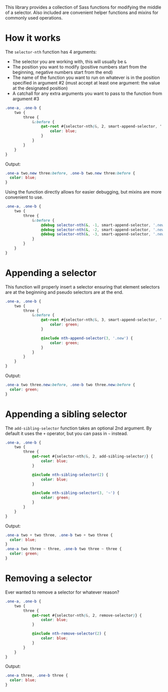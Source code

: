 This library provides a collection of Sass functions for modifying the middle of a selector.  Also included are convenient helper functions and mixins for commonly used operations.

# How it works

The `selector-nth` function has 4 arguments:

* The selector you are working with, this will usually be `&`
* The position you want to modify (positive numbers start from the beginning, negative numbers start from the end)
* The name of the function you want to run on whatever is in the position specified in argument #2 (must accept at least one argument: the value at the designated position)
* A catchall for any extra arguments you want to pass to the function from argument #3

```scss
.one-a, .one-b {
	two {
		three {
			&:before {
				@at-root #{selector-nth(&, 2, smart-append-selector, '.new')} {
					color: blue;
				}
			}
		}
	}
}
```

Output:

```css
.one-a two.new three:before, .one-b two.new three:before {
  color: blue;
}
```

Using the function directly allows for easier debugging, but mixins are more convenient to use.

```scss
.one-a, .one-b {
	two {
		three {
			&:before {
				@debug selector-nth(&, -1, smart-append-selector, '.new');
				@debug selector-nth(&, -2, smart-append-selector, '.new');
				@debug selector-nth(&, -3, smart-append-selector, '.new');
			}
		}
	}
}
```


# Appending a selector

This function will properly insert a selector ensuring that element selectors are at the beginning and pseudo selectors are at the end.

```scss
.one-a, .one-b {
	two {
		three {
			&:before {
				@at-root #{selector-nth(&, 3, smart-append-selector, '.new')} {
					color: green;
				}

				@include nth-append-selector(3, '.new') {
					color: green;
				}
			}
		}
	}
}
```

Output:

```css
.one-a two three.new:before, .one-b two three.new:before {
  color: green;
}
```

# Appending a sibling selector

The `add-sibling-selector` function takes an optional 2nd argument.  By default it uses the `+` operator, but you can pass in `~` instead.

```scss
.one-a, .one-b {
	two {
		three {
			@at-root #{selector-nth(&, 2, add-sibling-selector)} {
				color: blue;
			}

			@include nth-sibling-selector(2) {
				color: blue;
			}

			@include nth-sibling-selector(3, '~') {
				color: green;
			}
		}
	}
}
```

Output:

```css
.one-a two + two three, .one-b two + two three {
  color: blue;
}
.one-a two three ~ three, .one-b two three ~ three {
  color: green;
}
```

# Removing a selector

Ever wanted to remove a selector for whatever reason?

```scss
.one-a, .one-b {
	two {
		three {
			@at-root #{selector-nth(&, 2, remove-selector)} {
				color: blue;
			}

			@include nth-remove-selector(2) {
				color: blue;
			}
		}
	}
}
```

Output:

```css
.one-a three, .one-b three {
  color: blue;
}
```
